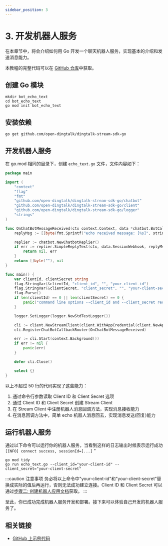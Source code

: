 ```yaml
---
sidebar_position: 3
---
```


# 3. 开发机器人服务

在本章节中，将会介绍如何用 Go 开发一个聊天机器人服务，实现基本的介绍和发送消息能力。

本教程的完整代码可以在 [GitHub 仓库](https://github.com/open-dingtalk/dingtalk-tutorial-go)中获取。

## 创建 Go 模块

```shell
mkdir bot_echo_text
cd bot_echo_text
go mod init bot_echo_text
```

## 安装依赖

```shell
go get github.com/open-dingtalk/dingtalk-stream-sdk-go
```

## 开发机器人服务

在 go.mod 相同的目录下，创建 `echo_text.go` 文件，文件内容如下：

```go title="echo_text.go" showLineNumbers
package main

import (
	"context"
	"flag"
	"fmt"
	"github.com/open-dingtalk/dingtalk-stream-sdk-go/chatbot"
	"github.com/open-dingtalk/dingtalk-stream-sdk-go/client"
	"github.com/open-dingtalk/dingtalk-stream-sdk-go/logger"
	"strings"
)

func OnChatBotMessageReceived(ctx context.Context, data *chatbot.BotCallbackDataModel) ([]byte, error) {
	replyMsg := []byte(fmt.Sprintf("echo received message: [%s]", strings.TrimSpace(data.Text.Content)))

	replier := chatbot.NewChatbotReplier()
	if err := replier.SimpleReplyText(ctx, data.SessionWebhook, replyMsg); err != nil {
		return nil, err
	}
	return []byte(""), nil
}

func main() {
	var clientId, clientSecret string
	flag.StringVar(&clientId, "client_id", "", "your-client-id")
	flag.StringVar(&clientSecret, "client_secret", "", "your-client-secret")
	flag.Parse()
	if len(clientId) == 0 || len(clientSecret) == 0 {
		panic("command line options --client_id and --client_secret required")
	}

	logger.SetLogger(logger.NewStdTestLogger())

	cli := client.NewStreamClient(client.WithAppCredential(client.NewAppCredentialConfig(clientId, clientSecret)))
	cli.RegisterChatBotCallbackRouter(OnChatBotMessageReceived)

	err := cli.Start(context.Background())
	if err != nil {
		panic(err)
	}

	defer cli.Close()

	select {}
}
```

以上不超过 50 行的代码实现了这些能力：
1. 通过命令行参数读取 Client ID 和 Client Secret 选项
2. 通过 Client ID 和 Client Secret 创建 Stream Client
3. 在 Stream Client 中注册机器人消息回调方法，实现消息接收能力
4. 在消息回调方法中，简单 echo 机器人消息回去，实现消息发送(回复)能力

## 运行机器人服务

通过以下命令可以运行你的机器人服务，当看到这样的日志输出时候表示运行成功 `[INFO] connect success, sessionId=[...]`
”

```shell
go mod tidy
go run echo_text.go --client_id="your-client-id" --client_secret="your-client-secret"
```

:::caution 注意事项
务必将以上命令中"your-client-id"和"your-client-secret"替换成实际的值后再运行，否则无法成功建立连接。Client ID 和 Client Secret 可以通过[步骤二: 创建机器人应用文档](/docs/explore/tutorials/stream/bot/golang/create-bot)获取。
:::

至此，你已成功完成机器人服务开发和部署。接下来可以体验自己开发的机器人服务了。

## 相关链接

* [GitHub 上示例代码](https://github.com/open-dingtalk/dingtalk-tutorial-go)